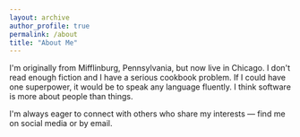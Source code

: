 ```yaml
---
layout: archive
author_profile: true
permalink: /about
title: "About Me"
---
```


I'm originally from Mifflinburg, Pennsylvania, but now live in Chicago. I don't read enough fiction and I have a serious cookbook problem. If I could have one superpower, it would be to speak any language fluently. I think software is more about people than things.

I'm always eager to connect with others who share my interests — find me on social media or by email.